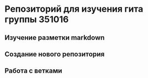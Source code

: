 # Репозиторий для изучения гита группы 351016

## Изучение разметки markdown

## Создание нового репозитория

## Работа с ветками
